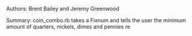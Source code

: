 Authors: Brent Bailey and Jeremy Greenwood

Summary: coin_combo.rb takes a Fixnum and tells the user the minimum amount of quarters, nickels, dimes and pennies re